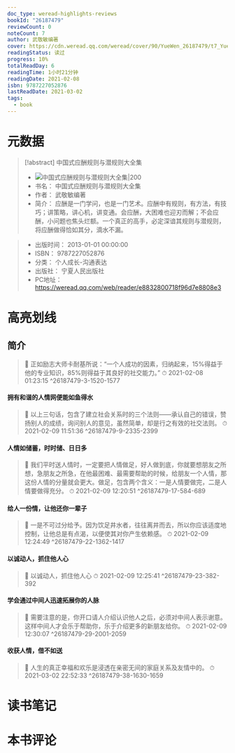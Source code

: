 ```yaml
---
doc_type: weread-highlights-reviews
bookId: "26187479"
reviewCount: 0
noteCount: 7
author: 武敬敏编著
cover: https://cdn.weread.qq.com/weread/cover/90/YueWen_26187479/t7_YueWen_26187479.jpg
readingStatus: 读过
progress: 10%
totalReadDay: 6
readingTime: 1小时21分钟
readingDate: 2021-02-08
isbn: 9787227052876
lastReadDate: 2021-03-02
tags:
  - book
---
```

# 元数据
> [!abstract] 中国式应酬规则与潜规则大全集
> - ![ 中国式应酬规则与潜规则大全集|200](https://cdn.weread.qq.com/weread/cover/90/YueWen_26187479/t7_YueWen_26187479.jpg)
> - 书名： 中国式应酬规则与潜规则大全集
> - 作者： 武敬敏编著
> - 简介：     应酬是一门学问，也是一门艺术。应酬中有规则，有方法，有技巧；讲策略，讲心机，讲变通。会应酬，大困难也迎刃而解；不会应酬，小问题也焦头烂额。一个真正的高手，必定深谙其规则与潜规则，将应酬做得恰如其分，滴水不漏。

> - 出版时间： 2013-01-01 00:00:00
> - ISBN： 9787227052876
> - 分类： 个人成长-沟通表达
> - 出版社： 宁夏人民出版社
> - PC地址：https://weread.qq.com/web/reader/e8832800718f96d7e8808e3

# 高亮划线

## 简介

> 📌 正如励志大师卡耐基所说：“一个人成功的因素，归纳起来，15%得益于他的专业知识，85%则得益于其良好的社交能力。” 
> ⏱ 2021-02-08 01:23:15 ^26187479-3-1520-1577

#### 拥有和谐的人情网便能如鱼得水

> 📌 以上三句话，包含了建立社会关系时的三个法则——承认自己的错误，赞扬别人的成绩，询问别人的意见，虽然简单，却是行之有效的社交法则。 
> ⏱ 2021-02-09 11:51:36 ^26187479-9-2335-2399

#### 人情如储蓄，时时储、日日多

> 📌 我们平时送人情时，一定要把人情做足，好人做到底，你就要想朋友之所想，急朋友之所急，在他最困难、最需要帮助的时候，给朋友一个人情，那这份人情的分量就会更大。做足，包含两个含义：一是人情要做完，二是人情要做得充分。 
> ⏱ 2021-02-09 12:20:51 ^26187479-17-584-689

#### 给人一份情，让他还你一辈子

> 📌 一是不可过分给予。因为饮足井水者，往往离井而去，所以你应该适度地控制，让他总是有点渴，以便使其对你产生依赖感。 
> ⏱ 2021-02-09 12:24:49 ^26187479-22-1362-1417

#### 以诚动人，抓住他人心

> 📌 以诚动人，抓住他人心 
> ⏱ 2021-02-09 12:25:41 ^26187479-23-382-392

#### 学会通过中间人迅速拓展你的人脉

> 📌 需要注意的是，你开口请人介绍认识他人之后，必须对中间人表示谢意。这样中间人才会乐于帮助你，乐于介绍更多的新朋友给你。 
> ⏱ 2021-02-09 12:30:07 ^26187479-29-2001-2059

#### 收获人情，借不如送

> 📌 人生的真正幸福和欢乐是浸透在亲密无间的家庭关系及友情中的。 
> ⏱ 2021-03-02 22:52:33 ^26187479-38-1630-1659

# 读书笔记

# 本书评论

